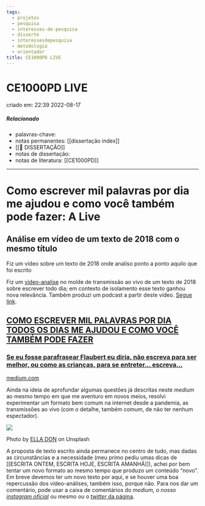 ```yaml
---
tags:
  - projetos
  - pesquisa
  - interesses-de-pesquisa
  - disserte
  - interessesdepesquisa
  - metodologia
  - orientador
title: CE1000PD LIVE
---
```

# CE1000PD LIVE
criado em: 22:39 2022-08-17

##### Relacionado
- palavras-chave: 
- notas permanentes: [[dissertação index]]
- [[📕 DISSERTAÇÃO]]
- notas de dissertação:
- notas de literatura: [[CE1000PD]]

---

# Como escrever mil palavras por dia me ajudou e como você também pode fazer: A Live

## Análise em vídeo de um texto de 2018 com o mesmo título

  
  

Fiz um vídeo sobre um texto de 2018 onde analiso ponto a ponto aquilo que foi escrito

Fiz um [video-analise](https://www.youtube.com/watch?v=aHfjNScr0oc) no molde de transmissão ao vivo de um texto de 2018 sobre escrever todo dia; em contexto de isolamento esse texto ganhou nova relevância. Também produzi um podcast a partir deste vídeo. [Segue link](https://anchor.fm/wb-dantas-paniagua/episodes/Como-escrever-mil-palavras-por-dia-me-ajudou-e-como-voc-tambm-pode-fazer-O-PODCAST-ev60do).

## [COMO ESCREVER MIL PALAVRAS POR DIA TODOS OS DIAS ME AJUDOU E COMO VOCÊ TAMBÉM PODE FAZER](https://medium.com/quisquilae/como-escrever-mil-palavras-por-dia-todos-os-dias-me-ajudou-e-como-voc%C3%AA-tamb%C3%A9m-pode-fazer-ded5095184b2)

### [Se eu fosse parafrasear Flaubert eu diria, não escreva para ser melhor, ou como as crianças, para se entreter… escreva…](https://medium.com/quisquilae/como-escrever-mil-palavras-por-dia-todos-os-dias-me-ajudou-e-como-voc%C3%AA-tamb%C3%A9m-pode-fazer-ded5095184b2)

[medium.com](https://medium.com/quisquilae/como-escrever-mil-palavras-por-dia-todos-os-dias-me-ajudou-e-como-voc%C3%AA-tamb%C3%A9m-pode-fazer-ded5095184b2)

Ainda na ideia de aprofundar algumas questões já descritas neste _medium_ ao mesmo tempo em que me aventuro em novos meios, resolvi experimentar um formato bem comum na internet desde a pandemia, as transmissões ao vivo (com o detalhe, também comum, de não ter nenhum espectador).

![](file:///C:/Users/walke/AppData/Local/Temp/lu28433boa.tmp/lu28433bp2_tmp_6183004d44472d1d.jpg)

Photo by [ELLA DON](https://unsplash.com/@elladon?utm_source=medium&utm_medium=referral) on Unsplash

A proposta de texto escrito ainda permanece no centro de tudo, mas dadas as circunstâncias e a necessidade (meu primo pediu umas dicas de [[ESCRITA ONTEM, ESCRITA HOJE, ESCRITA AMANHÃ]]), achei por bem tentar um novo formato ao mesmo tempo que produzo um conteúdo “novo”. Em breve devemos ter um novo texto por aqui, e se houver uma boa repercussão dos vídeo-análises, também isso, porque não. Para nos dar um comentário, pode usar a caixa de comentários do _medium, o nosso_ [_instagram oficial_](https://www.instagram.com/quisquilae_blog/) ou mesmo ou o [_twitter_ da página](https://twitter.com/juiz_penitente).